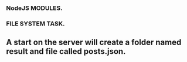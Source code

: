 ### NodeJS MODULES.

### FILE SYSTEM TASK.

## A start on the server will create a folder named result and file called posts.json.
